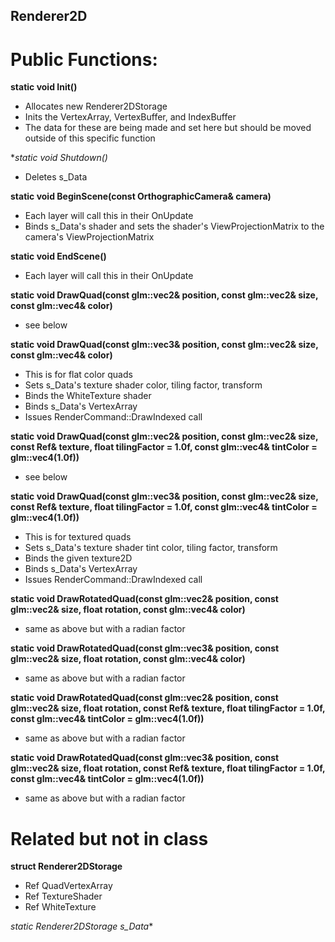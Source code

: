 ## Renderer2D

# Public Functions:
**static void Init()**
- Allocates new Renderer2DStorage
- Inits the VertexArray, VertexBuffer, and IndexBuffer
- The data for these are being made and set here but should be moved outside of this specific function


**static void Shutdown()*
- Deletes s_Data

**static void BeginScene(const OrthographicCamera& camera)**
- Each layer will call this in their OnUpdate
- Binds s_Data's shader and sets the shader's ViewProjectionMatrix to the camera's ViewProjectionMatrix

**static void EndScene()**
- Each layer will call this in their OnUpdate

**static void DrawQuad(const glm::vec2& position, const glm::vec2& size, const glm::vec4& color)**
- see below

**static void DrawQuad(const glm::vec3& position, const glm::vec2& size, const glm::vec4& color)**
- This is for flat color quads
- Sets s_Data's texture shader color, tiling factor, transform
- Binds the WhiteTexture shader
- Binds s_Data's VertexArray
- Issues RenderCommand::DrawIndexed call

**static void DrawQuad(const glm::vec2& position, const glm::vec2& size, const Ref<Texture2D>& texture, float tilingFactor = 1.0f, const glm::vec4& tintColor = glm::vec4(1.0f))**
- see below

**static void DrawQuad(const glm::vec3& position, const glm::vec2& size, const Ref<Texture2D>& texture, float tilingFactor = 1.0f, const glm::vec4& tintColor = glm::vec4(1.0f))**
- This is for textured quads
- Sets s_Data's texture shader tint color, tiling factor, transform
- Binds the given texture2D
- Binds s_Data's VertexArray
- Issues RenderCommand::DrawIndexed call

**static void DrawRotatedQuad(const glm::vec2& position, const glm::vec2& size, float rotation, const glm::vec4& color)**
- same as above but with a radian factor

**static void DrawRotatedQuad(const glm::vec3& position, const glm::vec2& size, float rotation, const glm::vec4& color)**
- same as above but with a radian factor

**static void DrawRotatedQuad(const glm::vec2& position, const glm::vec2& size, float rotation, const Ref<Texture2D>& texture, float tilingFactor = 1.0f, const glm::vec4& tintColor = glm::vec4(1.0f))**
- same as above but with a radian factor

**static void DrawRotatedQuad(const glm::vec3& position, const glm::vec2& size, float rotation, const Ref<Texture2D>& texture, float tilingFactor = 1.0f, const glm::vec4& tintColor = glm::vec4(1.0f))**
- same as above but with a radian factor

# Related but not in class
**struct Renderer2DStorage**
- Ref<VertexArray> QuadVertexArray
- Ref<Shader> TextureShader
- Ref<Texture2D> WhiteTexture

**static Renderer2DStorage* s_Data**